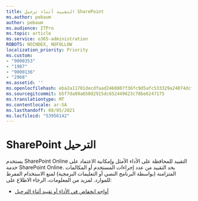 ```yaml
---
title: التقييد أثناء ترحيل SharePoint
ms.author: pebaum
author: pebaum
ms.audience: ITPro
ms.topic: article
ms.service: o365-administration
ROBOTS: NOINDEX, NOFOLLOW
localization_priority: Priority
ms.custom:
- "9000353"
- "1987"
- "9000136"
- "2968"
ms.assetid: ''
ms.openlocfilehash: eba2a11701decdfaad2460807f36fc9d5afc533329a24074dcf28b4fd6cd4ac9
ms.sourcegitcommit: b5f7da89a650d2915dc652449623c78be6247175
ms.translationtype: MT
ms.contentlocale: ar-SA
ms.lasthandoff: 08/05/2021
ms.locfileid: "53956142"
---
```

# <a name="sharepoint-migration-throttling"></a>SharePoint الترحيل

يستخدم SharePoint Online التقييد للمحافظة على الأداء الأمثل وإمكانية الاعتماد على خدمة SharePoint Online. يحد التقييد من عدد إجراءات المستخدم أو المكالمات المتزامنة (بواسطة البرنامج النصي أو التعليمات البرمجية) لمنع الاستخدام المفرط للموارد. لمزيد من المعلومات، الرجاء الاطلاع على:

- [أواجه انخفاض في الأداء أو تقييد أثناء الترحيل](https://docs.microsoft.com/sharepointmigration/sharepoint-online-and-onedrive-migration-speed#faq-and-troubleshooting)
